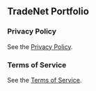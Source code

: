 ## TradeNet Portfolio

### Privacy Policy

See the [Privacy Policy](./POLICY.md).

### Terms of Service

See the [Terms of Service](./TOS.md).
